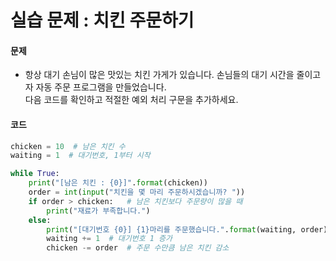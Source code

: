 # 실습 문제 : 치킨 주문하기

#### 문제
- 항상 대기 손님이 많은 맛있는 치킨 가게가 있습니다. 손님들의 대기 시간을 줄이고자 자동 주문 프로그램을 만들었습니다.<br>
다음 코드를 확인하고 적절한 예외 처리 구문을 추가하세요.

#### 코드
```python
chicken = 10  # 남은 치킨 수
waiting = 1  # 대기번호, 1부터 시작

while True:
    print("[남은 치킨 : {0}]".format(chicken))
    order = int(input("치킨을 몇 마리 주문하시겠습니까? "))
    if order > chicken:   # 남은 치킨보다 주문량이 많을 때
        print("재료가 부족합니다.")
    else:
        print("[대기번호 {0}] {1}마리를 주문했습니다.".format(waiting, order))
        waiting += 1  # 대기번호 1 증가
        chicken -= order  # 주문 수만큼 남은 치킨 감소
```
